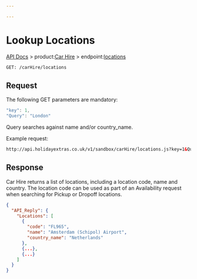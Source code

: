 ```yaml
---

---
```


# Lookup Locations

[API Docs](/hxapi/) > product:[Car Hire](/hxapi/carhire) > endpoint:[locations](locations)

```html
GET: /carHire/locations
```

## Request

The following GET parameters are mandatory:

```javascript
"key": 1,
"Query": "London"
```

Query searches against name and/or country_name.

Example request:
```html
http://api.holidayextras.co.uk/v1/sandbox/carHire/locations.js?key=1&Query=London
```

## Response

Car Hire returns a list of locations, including a location code, name and country. The location code can be used as part of an Availability request when searching for Pickup or Dropoff locations.

```json
{
  "API_Reply": {
    "Locations": [
      {
        "code": "FL965",
        "name": "Amsterdam (Schipol) Airport",
        "country_name": "Netherlands"
      },
      {...},
      {...}
    ]
  }
}
```
